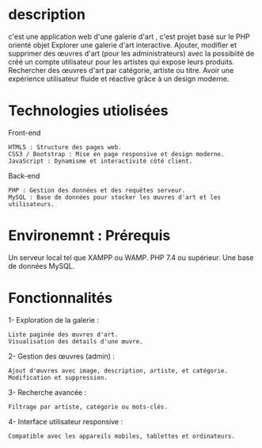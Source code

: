 # description

c'est une application web d'une galerie d'art , c'est projet basé sur le PHP orienté objet
Explorer une galerie d'art interactive.
Ajouter, modifier et supprimer des œuvres d'art (pour les administrateurs) avec la possibiité de créé un compte utilisateur pour les artistes qui expose leurs produits. 
Rechercher des œuvres d'art par catégorie, artiste ou titre.
Avoir une expérience utilisateur fluide et réactive grâce à un design moderne.

# Technologies utiolisées 

Front-end

    HTML5 : Structure des pages web.
    CSS3 / Bootstrap : Mise en page responsive et design moderne.
    JavaScript : Dynamisme et interactivité côté client.

Back-end 

    PHP : Gestion des données et des requêtes serveur.
    MySQL : Base de données pour stocker les œuvres d'art et les utilisateurs.


# Environemnt : Prérequis 

Un serveur local tel que XAMPP ou WAMP.
PHP 7.4 ou supérieur.
Une base de données MySQL. 

# Fonctionnalités 

1- Exploration de la galerie :

    Liste paginée des œuvres d'art.
    Visualisation des détails d'une œuvre.

2- Gestion des œuvres (admin) :

    Ajout d'œuvres avec image, description, artiste, et catégorie.
    Modification et suppression.

3- Recherche avancée :

    Filtrage par artiste, catégorie ou mots-clés.

4- Interface utilisateur responsive :

    Compatible avec les appareils mobiles, tablettes et ordinateurs.

